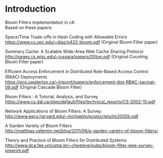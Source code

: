 # Introduction
Bloom Filters implementation in c#.  
Based on these papers:

Space/Time Trade-offs in Hash Coding with Allowable Errors  
https://www.cs.upc.edu/~diaz/p422-bloom.pdf (Original Bloom Filter paper)

Summary Cache: A Scalable Wide-Area Web Cache Sharing Protocol  
http://pages.cs.wisc.edu/~jussara/papers/00ton.pdf (Original Counting Bloom Filter paper)

Efﬁcient Access Enforcement in Distributed Role-Based Access Control (RBAC) Deployments  
https://ece.uwaterloo.ca/~tripunit/papers/enforcement-dist-RBAC-sacmat-09.pdf (Original Cascade Bloom Filter)

Bloom Filters : A Tutorial, Analysis, and Survey  
https://www.cs.dal.ca/sites/default/files/technical_reports/CS-2002-10.pdf

Network Applications of Bloom Filters: A Survey  
http://www.eecs.harvard.edu/~michaelm/postscripts/im2005b.pdf

A Garden Variety of Bloom Filters  
http://matthias.vallentin.net/blog/2011/06/a-garden-variety-of-bloom-filters/

Theory and Practice of Bloom Filters for Distributed Systems  
http://www.dca.fee.unicamp.br/~chesteve/pubs/bloom-filter-ieee-survey-preprint.pdf
